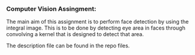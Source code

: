 
### Computer Vision Assingment:
The main aim of this assignment is to perform face detection by using the integral image. This is to be done by detecting eye area in faces through convolving a kernel that is designed to detect that area.

The description file can be found in the repo files.

